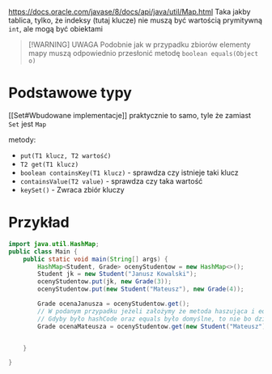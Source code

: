 https://docs.oracle.com/javase/8/docs/api/java/util/Map.html
Taka jakby tablica, tylko, że indeksy (tutaj klucze) nie muszą być wartością prymitywną `int`, ale mogą być obiektami
> [!WARNING] UWAGA
> Podobnie jak w przypadku zbiorów elementy mapy muszą odpowiednio przesłonić metodę `boolean equals(Object o)`

# Podstawowe typy
 [[Set<T>#Wbudowane implementacje]] praktycznie to samo, tyle że zamiast `Set` jest `Map`
 
metody:
- `put(T1 klucz, T2 wartość)`
- `T2 get(T1 klucz)`
- `boolean containsKey(T1 klucz)` - sprawdza czy istnieje taki klucz
- `containsValue(T2 value)` - sprawdza czy taka wartość 
- `keySet()` - Zwraca zbiór kluczy
# Przykład

```java
import java.util.HashMap;
public class Main {
	public static void main(String[] args) {
		HashMap<Student, Grade> ocenyStudentow = new HashMap<>();
		Student jk = new Student("Janusz Kowalski");
		ocenyStudentow.put(jk, new Grade(3));
		ocenyStudentow.put(new Student("Mateusz"), new Grade(4));

		Grade ocenaJanusza = ocenyStudentow.get();
		// W podanym przypadku jeżeli założymy że metoda haszująca i equals będzie działała po nazwie studenta to ocena Mateusza to będzie 4.
		// Gdyby było hashCode oraz equals było domyślne, to nie bo działa po adresie pamięci.
		Grade ocenaMateusza = ocenyStudentow.get(new Student("Mateusz"));


	}

}

```
